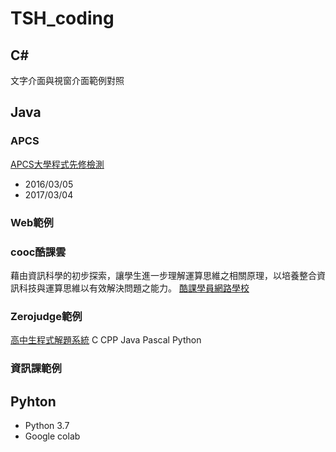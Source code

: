 # TSH_coding

## C#
文字介面與視窗介面範例對照

## Java
### APCS
[APCS大學程式先修檢測](https://apcs.csie.ntnu.edu.tw/)
* 2016/03/05
* 2017/03/04
### Web範例
### cooc酷課雲
藉由資訊科學的初步探索，讓學生進一步理解運算思維之相關原理，以培養整合資訊科技與運算思維以有效解決問題之能力。
[酷課學員網路學校](https://ono.tp.edu.tw/course/3043)
### Zerojudge範例
[高中生程式解題系統](https://zerojudge.tw/)
C CPP Java Pascal Python

### 資訊課範例

## Pyhton
* Python 3.7
* Google colab
